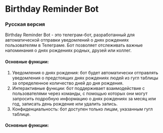 # Birthday Reminder Bot 
###  Русская версия
Birthday Reminder Bot - это телеграм-бот, разработанный для автоматической отправки уведомлений о днях рождениях пользователям в Телеграме. Бот позволяет отслеживать важные напоминания о днях рождениях родных, друзей или коллег.

#### Основные функции:
1. Уведомления о днях рождения: бот будет автоматически отправлять уведомления о предстоящих днях рождениях людей из гугл таблицы за определенное количество дней до дня рождения.
2. Интерактивные функции: бот поддерживает взаимодействие с пользователями через команды, с помощью которых они могут запросить подробную информацию о днях рождениях за месяц или год, записать день рождение или удалить запись.
3. Конфиденциальность: бот доступен только лицам, указанным гугл таблице.

#### Основные функции:
